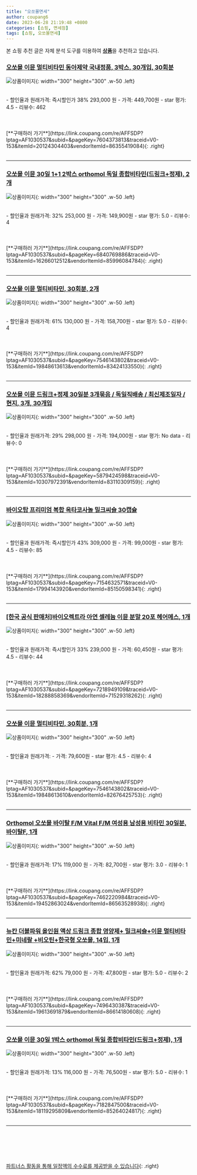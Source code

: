 ```yaml
---
title: "오쏘몰면세"
author: coupang6
date: 2023-06-28 21:19:48 +0800
categories: [쇼핑, 면세점]
tags: [쇼핑, 오쏘몰면세]
---
```


본 쇼핑 추천 글은 자체 분석 도구를 이용하여 [**상품**](https://link.coupang.com/a/bao1ui)을 추천하고 있습니다.

### [오쏘몰 이뮨 멀티비타민 동아제약 국내정품, 3박스, 30개입, 30회분](https://link.coupang.com/re/AFFSDP?lptag=AF1030537&subid=&pageKey=7604373813&traceid=V0-153&itemId=20124304403&vendorItemId=86355419084)

![상품이미지](https://thumbnail7.coupangcdn.com/thumbnails/remote/230x230ex/image/vendor_inventory/8485/0f9b4fd40184e42ddd63077e4e470a6ffe38d9b43605be55b8458fa90c6c.png){: width="300" height="300" .w-50 .left}


<br>
- 할인율과 원래가격: 즉시할인가 38%  293,000   원
- 가격: 449,700원
- star 평가: 4.5
- 리뷰수: 462
<br>
<br>
<br>
<br>
[**구매하러 가기**](https://link.coupang.com/re/AFFSDP?lptag=AF1030537&subid=&pageKey=7604373813&traceid=V0-153&itemId=20124304403&vendorItemId=86355419084){: .right}
<br>
<br>

---

### [오쏘몰 이뮨 30일 1+1 2박스 orthomol 독일 종합비타민(드링크+정제), 2개](https://link.coupang.com/re/AFFSDP?lptag=AF1030537&subid=&pageKey=6840769886&traceid=V0-153&itemId=16266012512&vendorItemId=85996084784)

![상품이미지](https://thumbnail8.coupangcdn.com/thumbnails/remote/230x230ex/image/vendor_inventory/2de0/6449cab7f758856f7590eea37d260e896241878c247bfb9b74f976a0df62.png){: width="300" height="300" .w-50 .left}


<br>
- 할인율과 원래가격: 32%  253,000   원
- 가격: 149,900원
- star 평가: 5.0
- 리뷰수: 4
<br>
<br>
<br>
<br>
[**구매하러 가기**](https://link.coupang.com/re/AFFSDP?lptag=AF1030537&subid=&pageKey=6840769886&traceid=V0-153&itemId=16266012512&vendorItemId=85996084784){: .right}
<br>
<br>

---

### [오쏘몰 이뮨 멀티비타민, 30회분, 2개](https://link.coupang.com/re/AFFSDP?lptag=AF1030537&subid=&pageKey=7546143802&traceid=V0-153&itemId=19848613613&vendorItemId=83424133550)

![상품이미지](https://thumbnail10.coupangcdn.com/thumbnails/remote/230x230ex/image/vendor_inventory/68b7/fec8ad4f143a4af3dd3e5db60570764b0f05446ca4f9805cbc23fea963cb.jpg){: width="300" height="300" .w-50 .left}


<br>
- 할인율과 원래가격: 61%  130,000   원
- 가격: 158,700원
- star 평가: 5.0
- 리뷰수: 4
<br>
<br>
<br>
<br>
[**구매하러 가기**](https://link.coupang.com/re/AFFSDP?lptag=AF1030537&subid=&pageKey=7546143802&traceid=V0-153&itemId=19848613613&vendorItemId=83424133550){: .right}
<br>
<br>

---

### [오쏘몰 이뮨 드링크+정제 30일분 3개묶음 / 독일직배송 / 최신제조일자 / 현지, 3개, 30개입](https://link.coupang.com/re/AFFSDP?lptag=AF1030537&subid=&pageKey=5879424598&traceid=V0-153&itemId=10307972391&vendorItemId=83110309159)

![상품이미지](https://thumbnail9.coupangcdn.com/thumbnails/remote/230x230ex/image/vendor_inventory/2e59/7a3d1f7ea9f08a3ae8f62b06ceda708cf36fd6fde19df0530dfa3144b48e.png){: width="300" height="300" .w-50 .left}


<br>
- 할인율과 원래가격: 29%  298,000   원
- 가격: 194,000원
- star 평가: No data
- 리뷰수: 0
<br>
<br>
<br>
<br>
[**구매하러 가기**](https://link.coupang.com/re/AFFSDP?lptag=AF1030537&subid=&pageKey=5879424598&traceid=V0-153&itemId=10307972391&vendorItemId=83110309159){: .right}
<br>
<br>

---

### [바이오탑 프리미엄 복합 옥타코사놀 밀크씨슬 30캡슐](https://link.coupang.com/re/AFFSDP?lptag=AF1030537&subid=&pageKey=7154632571&traceid=V0-153&itemId=17994143920&vendorItemId=85150598341)

![상품이미지](https://thumbnail10.coupangcdn.com/thumbnails/remote/230x230ex/image/vendor_inventory/e41c/4e8fd8af553aab7187a00d6d87564d8508873f4fd3bfb958afc169bb7665.jpg){: width="300" height="300" .w-50 .left}


<br>
- 할인율과 원래가격: 즉시할인가 43%  309,000   원
- 가격: 99,000원
- star 평가: 4.5
- 리뷰수: 85
<br>
<br>
<br>
<br>
[**구매하러 가기**](https://link.coupang.com/re/AFFSDP?lptag=AF1030537&subid=&pageKey=7154632571&traceid=V0-153&itemId=17994143920&vendorItemId=85150598341){: .right}
<br>
<br>

---

### [[한국 공식 판매처]바이오렉트라 아연 셀레늄 이뮨 분말 20포 헤어메스, 1개](https://link.coupang.com/re/AFFSDP?lptag=AF1030537&subid=&pageKey=7218949109&traceid=V0-153&itemId=18288858369&vendorItemId=71529318262)

![상품이미지](https://thumbnail9.coupangcdn.com/thumbnails/remote/230x230ex/image/vendor_inventory/7241/2fe66ad705174176892e4d9db33a96ba29d67d94ca54505d5020125a5f59.png){: width="300" height="300" .w-50 .left}


<br>
- 할인율과 원래가격: 즉시할인가 33%  239,000   원
- 가격: 60,450원
- star 평가: 4.5
- 리뷰수: 44
<br>
<br>
<br>
<br>
[**구매하러 가기**](https://link.coupang.com/re/AFFSDP?lptag=AF1030537&subid=&pageKey=7218949109&traceid=V0-153&itemId=18288858369&vendorItemId=71529318262){: .right}
<br>
<br>

---

### [오쏘몰 이뮨 멀티비타민, 30회분, 1개](https://link.coupang.com/re/AFFSDP?lptag=AF1030537&subid=&pageKey=7546143802&traceid=V0-153&itemId=19848613610&vendorItemId=82676425753)

![상품이미지](https://thumbnail7.coupangcdn.com/thumbnails/remote/230x230ex/image/vendor_inventory/aae5/9f49e12a4789225ff6156ac8644dd50d30f7dffc1a43efe3f3c3997df83c.jpg){: width="300" height="300" .w-50 .left}


<br>
- 할인율과 원래가격: 
- 가격: 79,600원
- star 평가: 4.5
- 리뷰수: 4
<br>
<br>
<br>
<br>
[**구매하러 가기**](https://link.coupang.com/re/AFFSDP?lptag=AF1030537&subid=&pageKey=7546143802&traceid=V0-153&itemId=19848613610&vendorItemId=82676425753){: .right}
<br>
<br>

---

### [Orthomol 오쏘몰 바이탈 F/M Vital F/M 여성용 남성용 비타민 30일분, 바이탈F, 1개](https://link.coupang.com/re/AFFSDP?lptag=AF1030537&subid=&pageKey=7462220984&traceid=V0-153&itemId=19452863024&vendorItemId=86563528938)

![상품이미지](https://thumbnail8.coupangcdn.com/thumbnails/remote/230x230ex/image/vendor_inventory/d41a/c13e938963582043777fb9354e87d46df74c274f9999dcf213de3728decd.jpg){: width="300" height="300" .w-50 .left}


<br>
- 할인율과 원래가격: 17%  119,000   원
- 가격: 82,700원
- star 평가: 3.0
- 리뷰수: 1
<br>
<br>
<br>
<br>
[**구매하러 가기**](https://link.coupang.com/re/AFFSDP?lptag=AF1030537&subid=&pageKey=7462220984&traceid=V0-153&itemId=19452863024&vendorItemId=86563528938){: .right}
<br>
<br>

---

### [뉴칸 더블파워 올인원 액상 드링크 종합 영양제+ 밀크씨슬+이뮨 멀티비타민+미네랄 +비오틴+한국형 오쏘몰, 14입, 1개](https://link.coupang.com/re/AFFSDP?lptag=AF1030537&subid=&pageKey=7496430387&traceid=V0-153&itemId=19613691879&vendorItemId=86614180608)

![상품이미지](https://thumbnail8.coupangcdn.com/thumbnails/remote/230x230ex/image/vendor_inventory/8e1f/a552244f5f1dbc46e09367e1da216c85ce62faf0628e7d1e7f55d8aebe4c.jpg){: width="300" height="300" .w-50 .left}


<br>
- 할인율과 원래가격: 62%  79,000   원
- 가격: 47,800원
- star 평가: 5.0
- 리뷰수: 2
<br>
<br>
<br>
<br>
[**구매하러 가기**](https://link.coupang.com/re/AFFSDP?lptag=AF1030537&subid=&pageKey=7496430387&traceid=V0-153&itemId=19613691879&vendorItemId=86614180608){: .right}
<br>
<br>

---

### [오쏘몰 이뮨 30일 1박스 orthomol 독일 종합비타민(드링크+정제), 1개](https://link.coupang.com/re/AFFSDP?lptag=AF1030537&subid=&pageKey=7182847500&traceid=V0-153&itemId=18119295809&vendorItemId=85264024817)

![상품이미지](https://thumbnail8.coupangcdn.com/thumbnails/remote/230x230ex/image/vendor_inventory/e410/7b1b880e43d5b9321359912a9b951a45f9a13d5c26cd8c2e04bb44777a9a.JPG){: width="300" height="300" .w-50 .left}


<br>
- 할인율과 원래가격: 13%  116,000   원
- 가격: 76,500원
- star 평가: 5.0
- 리뷰수: 1
<br>
<br>
<br>
<br>
[**구매하러 가기**](https://link.coupang.com/re/AFFSDP?lptag=AF1030537&subid=&pageKey=7182847500&traceid=V0-153&itemId=18119295809&vendorItemId=85264024817){: .right}
<br>
<br>

---
<br><br><br><br><br> [파트너스 활동을 통해 일정액의 수수료를 제공받을 수 있습니다](https://link.coupang.com/a/bao1ui){: .right}